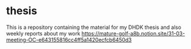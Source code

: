 # thesis
This is a repository containing the material for my DHDK thesis and also weekly reports about my work
https://mature-golf-a8b.notion.site/31-03-meeting-OC-e643155816cc4ff5a1420ecfcb6450d3

